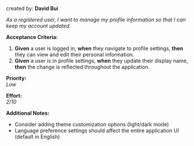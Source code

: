 created by: **David Bui**

_As a registered user, I want to manage my profile information so that I can keep my account updated._

**Acceptance Criteria:**

1. **Given** a user is logged in, **when** they navigate to profile settings, **then** they can view and edit their personal information.
2. **Given** a user is in profile settings, **when** they update their display name, **then** the change is reflected throughout the application.

**Priority:**  
_Low_

**Effort:**  
_2/10_

**Additional Notes:**

- Consider adding theme customization options (light/dark mode)
- Language preference settings should affect the entire application UI (default in English)